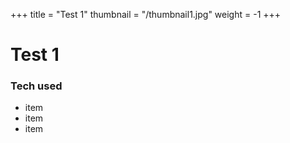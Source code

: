 +++
title = "Test 1"
thumbnail = "/thumbnail1.jpg"
weight = -1
+++

# Test 1

### Tech used
* item
* item
* item
